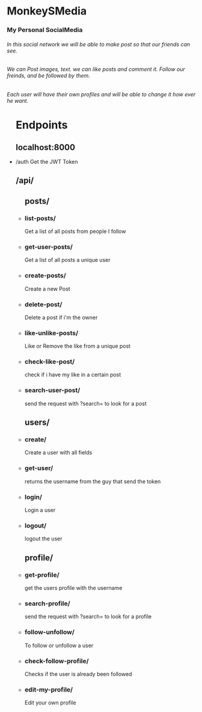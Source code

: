 # MonkeySMedia
### My Personal SocialMedia

###### In this social network we will be able to make post so that our friends can see.

###### We can Post images, text. we can like posts and comment it. Follow our freinds, and be followed by them.

###### Each user will have their own profiles and will be able to change it how ever he want.


<ul>
	<h1>Endpoints</h1>
	<h2>localhost:8000</h2>
	<li>/auth <span>Get the JWT Token</span></li>
	<h2>/api/</h2>
	<ul>
		<h2>posts/</h2>
		<li><h3>list-posts/</h3> <span>Get a list of all posts from people I follow</span></li>
		<li><h3>get-user-posts/</h3> <span>Get a list of all posts a unique user</span></li>
		<li><h3>create-posts/</h3> <span>Create a new Post</span></li>
		<li><h3>delete-post/</h3> <span>Delete a post if i'm the owner</span></li>
		<li><h3>like-unlike-posts/</h3> <span>Like or Remove the like from a unique post</span></li>
		<li><h3>check-like-post/</h3> <span>check if i have my like in a certain post</span></li>
		<li><h3>search-user-post/</h3> <span>send the request with ?search=<value> to look for a post</span></li>
	</ul>
	<ul>
		<h2>users/</h2>
		<li><h3>create/</h3> <span>Create a user with all fields</span></li>
		<li><h3>get-user/</h3> <span>returns the username from the guy that send the token<span></li>
		<li><h3>login/</h3> <span>Login a user</span></li>
		<li><h3>logout/</h3> <span>logout the user</span></li>
	</ul>
	<ul>
		<h2>profile/</h2>
		<li><h3>get-profile/</h3> <span>get the users profile with the username</span></li>
		<li><h3>search-profile/</h3> <span>send the request with ?search=<value> to look for a profile</span></li>
		<li><h3>follow-unfollow/</h3> <span>To follow or unfollow a user</span></li>
		<li><h3>check-follow-profile/</h3> <span>Checks if the user is already been followed</span></li>
		<li><h3>edit-my-profile/</h3> <span>Edit your own profile</span></li>
	</ul>
</ul>
